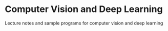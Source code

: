 # Computer Vision and Deep Learning
Lecture notes and sample programs for computer vision and deep learning
